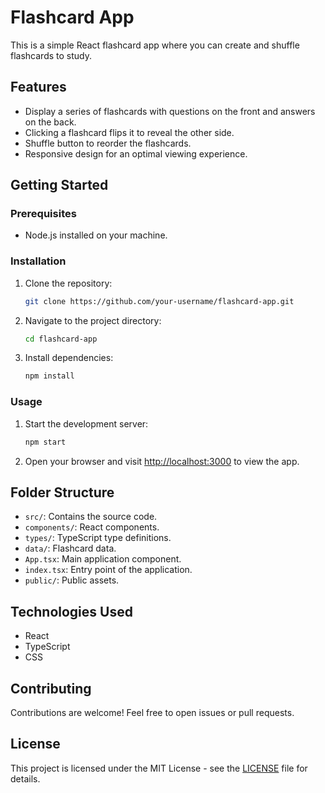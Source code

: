 # Flashcard App

This is a simple React flashcard app where you can create and shuffle flashcards to study.

## Features

- Display a series of flashcards with questions on the front and answers on the back.
- Clicking a flashcard flips it to reveal the other side.
- Shuffle button to reorder the flashcards.
- Responsive design for an optimal viewing experience.

## Getting Started

### Prerequisites

- Node.js installed on your machine.

### Installation

1. Clone the repository:

   ```bash
   git clone https://github.com/your-username/flashcard-app.git
   ```

2. Navigate to the project directory:

   ```bash
   cd flashcard-app
   ```

3. Install dependencies:

   ```bash
   npm install
   ```

### Usage

1. Start the development server:

   ```bash
   npm start
   ```

2. Open your browser and visit [http://localhost:3000](http://localhost:3000) to view the app.

## Folder Structure

- `src/`: Contains the source code.
- `components/`: React components.
- `types/`: TypeScript type definitions.
- `data/`: Flashcard data.
- `App.tsx`: Main application component.
- `index.tsx`: Entry point of the application.
- `public/`: Public assets.

## Technologies Used

- React
- TypeScript
- CSS

## Contributing

Contributions are welcome! Feel free to open issues or pull requests.

## License

This project is licensed under the MIT License - see the [LICENSE](LICENSE) file for details.
